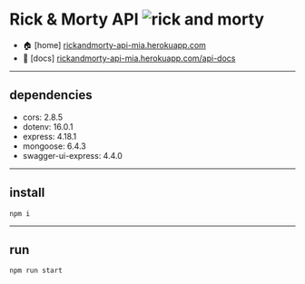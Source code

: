 # Rick & Morty API ![rick and morty](https://i.ibb.co/ZggpM6K/mini.png)

- 🏠 \[home\] [rickandmorty-api-mia.herokuapp.com](https://rickandmorty-api-mia.herokuapp.com/)
- 📄 \[docs\] [rickandmorty-api-mia.herokuapp.com/api-docs](https://rickandmorty-api-mia.herokuapp.com/api-docs)

---

## dependencies

- cors: 2.8.5
- dotenv: 16.0.1
- express: 4.18.1
- mongoose: 6.4.3
- swagger-ui-express: 4.4.0

---

## install

```
npm i
```

---

## run

```
npm run start
```
